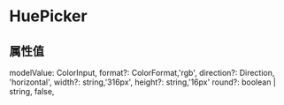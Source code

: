 # HuePicker

## 属性值

modelValue: ColorInput,
format?: ColorFormat,'rgb',
direction?: Direction, 'horizontal',
width?: string,'316px',
height?: string,'16px'
round?: boolean | string, false,
